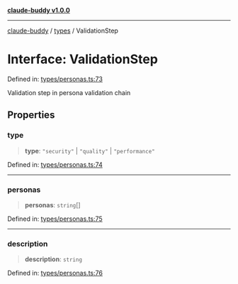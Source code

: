 [**claude-buddy v1.0.0**](../../README.md)

***

[claude-buddy](../../modules.md) / [types](../README.md) / ValidationStep

# Interface: ValidationStep

Defined in: [types/personas.ts:73](https://github.com/gsetsero/assistant-integration/blob/911ddf7680199ad668404c191ed66335473fdc65/claude-buddy/src/types/personas.ts#L73)

Validation step in persona validation chain

## Properties

### type

> **type**: `"security"` \| `"quality"` \| `"performance"`

Defined in: [types/personas.ts:74](https://github.com/gsetsero/assistant-integration/blob/911ddf7680199ad668404c191ed66335473fdc65/claude-buddy/src/types/personas.ts#L74)

***

### personas

> **personas**: `string`[]

Defined in: [types/personas.ts:75](https://github.com/gsetsero/assistant-integration/blob/911ddf7680199ad668404c191ed66335473fdc65/claude-buddy/src/types/personas.ts#L75)

***

### description

> **description**: `string`

Defined in: [types/personas.ts:76](https://github.com/gsetsero/assistant-integration/blob/911ddf7680199ad668404c191ed66335473fdc65/claude-buddy/src/types/personas.ts#L76)
